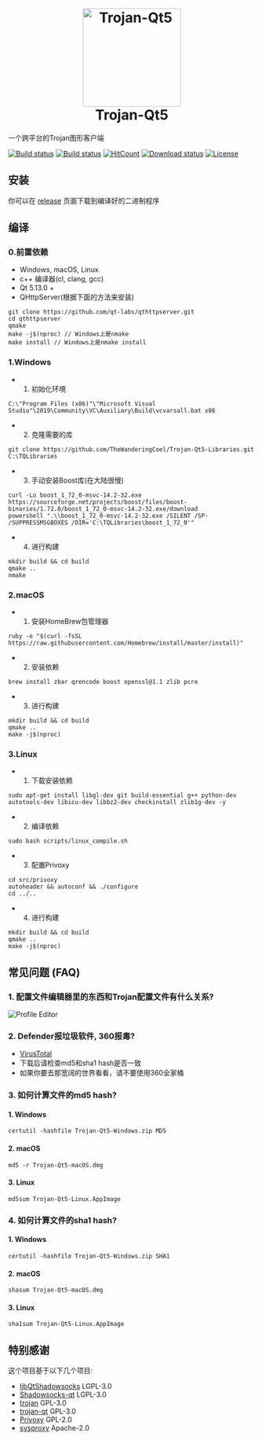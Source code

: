 <h1 align="center">
  <img src="https://github.com/TheWanderingCoel/Trojan-Qt5/blob/master/resources/icons/trojan-qt5.png?raw=true" alt="Trojan-Qt5" width="200">
  <br>
  Trojan-Qt5
  <br>
</h1>

一个跨平台的Trojan图形客户端

[![Build status](https://travis-ci.com/TheWanderingCoel/Trojan-Qt5.svg?branch=master)](https://travis-ci.com/TheWanderingCoel/Trojan-Qt5)
[![Build status](https://ci.appveyor.com/api/projects/status/shjhg9mlvc3c74ek?svg=true)](https://ci.appveyor.com/project/CoelWu/trojan-qt5)
[![HitCount](http://hits.dwyl.io/TheWanderingCoel/Trojan-Qt5.svg)](http://hits.dwyl.io/TheWanderingCoel/Trojan-Qt5)
[![Download status](https://img.shields.io/github/downloads/TheWanderingCoel/Trojan-Qt5/total.svg)](https://github.com/TheWanderingCoel/Trojan-Qt5/releases)
[![License](https://img.shields.io/badge/license-GPL%20V3-blue.svg?longCache=true)](https://www.gnu.org/licenses/gpl-3.0.en.html)

## 安装

你可以在 [release](https://github.com/TheWanderingCoel/Trojan-Qt5/releases) 页面下载到编译好的二进制程序

## 编译

### 0.前置依赖
- Windows, macOS, Linux
- c++ 编译器(cl, clang, gcc)
- Qt 5.13.0 +
- QHttpServer(根据下面的方法来安装)
```
git clone https://github.com/qt-labs/qthttpserver.git
cd qthttpserver
qmake
make -j$(nproc) // Windows上是nmake
make install // Windows上是nmake install
```

### 1.Windows
- 1. 初始化环境
```
C:\"Program Files (x86)"\"Microsoft Visual Studio"\2019\Community\VC\Auxiliary\Build\vcvarsall.bat x86
```
- 2. 克隆需要的库
```
git clone https://github.com/TheWanderingCoel/Trojan-Qt5-Libraries.git C:\TQLibraries
```
- 3. 手动安装Boost库(在大陆很慢)
```
curl -Lo boost_1_72_0-msvc-14.2-32.exe https://sourceforge.net/projects/boost/files/boost-binaries/1.72.0/boost_1_72_0-msvc-14.2-32.exe/download
powershell ".\\boost_1_72_0-msvc-14.2-32.exe /SILENT /SP- /SUPPRESSMSGBOXES /DIR='C:\TQLibraries\boost_1_72_0'"
```
- 4. 进行构建
```
mkdir build && cd build
qmake ..
nmake
```

### 2.macOS
- 1. 安装HomeBrew包管理器
```
ruby -e "$(curl -fsSL https://raw.githubusercontent.com/Homebrew/install/master/install)"
```
- 2. 安装依赖
```
brew install zbar qrencode boost openssl@1.1 zlib pcre
```
- 3. 进行构建
```
mkdir build && cd build
qmake ..
make -j$(nproc)
```

### 3.Linux

- 1. 下载安装依赖
```
sudo apt-get install libgl-dev git build-essential g++ python-dev autotools-dev libicu-dev libbz2-dev checkinstall zlib1g-dev -y
```
- 2. 编译依赖
```
sudo bash scripts/linux_compile.sh
```
- 3. 配置Privoxy
```
cd src/privoxy
autoheader && autoconf && ./configure
cd ../..
```
- 4. 进行构建
```
mkdir build && cd build
qmake ..
make -j$(nproc)
```

## 常见问题 (FAQ)

### 1. 配置文件编辑器里的东西和Trojan配置文件有什么关系?
![Profile Editor](https://i.imgur.com/xA58JNG.png)

### 2. Defender报垃圾软件, 360报毒?
- [VirusTotal](https://www.virustotal.com/gui/file/247faa5d67592af7583a7ebd53654383d25e258de329ee145f7d8abbf2ba7034/detection)  
- 下载后请检查md5和sha1 hash是否一致
- 如果你要去那宽阔的世界看看，请不要使用360全家桶

### 3. 如何计算文件的md5 hash?
#### 1. Windows
```
certutil -hashfile Trojan-Qt5-Windows.zip MD5
```
#### 2. macOS
```
md5 -r Trojan-Qt5-macOS.dmg
```
#### 3. Linux
```
md5sum Trojan-Qt5-Linux.AppImage
```

### 4. 如何计算文件的sha1 hash?
#### 1. Windows
```
certutil -hashfile Trojan-Qt5-Windows.zip SHA1
```
#### 2. macOS
```
shasum Trojan-Qt5-macOS.dmg
```
#### 3. Linux
```
sha1sum Trojan-Qt5-Linux.AppImage
```
## 特别感谢

这个项目基于以下几个项目:

- [libQtShadowsocks](https://github.com/shadowsocks/libQtShadowsocks) LGPL-3.0
- [Shadowsocks-qt](https://github.com/trojan-gfw/trojan-qt) LGPL-3.0
- [trojan](https://github.com/trojan-gfw/trojan) GPL-3.0
- [trojan-qt](https://github.com/trojan-gfw/trojan-qt) GPL-3.0
- [Privoxy](https://www.privoxy.org) GPL-2.0
- [sysproxy](https://github.com/Noisyfox/sysproxy/) Apache-2.0